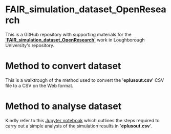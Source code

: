 # FAIR_simulation_dataset_OpenResearch
This is a GitHub repository with supporting materials for the ['**FAIR_simulation_dataset_OpenResearch**'](https://figshare.com/s/fee7504149f5de314630) work in Loughborough University's repository.

# Method to convert dataset
This is a walktrough of the method used to convert the '**eplusout.csv**' CSV file to a CSV on the Web format. 

# Method to analyse dataset
Kindly refer to this [Jupyter notebook](https://github.com/syafiqsaiful/FAIR_simulation_dataset_OpenResearch/blob/main/EnergyPlus%20simulation%20results%20analysis%20using%20Python.ipynb) which outlines the steps required to carry out a simple analysis of the simulation results in '**eplusout.csv**'.

